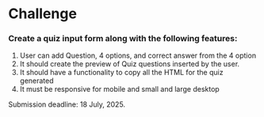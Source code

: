# Challenge
### Create a quiz input form along with the following features:
1. User can add Question, 4 options, and correct answer from the 4 option
2. It should create the preview of Quiz questions inserted by the user.
3. It should have a functionality to copy all the HTML for the quiz generated
4. It must be responsive for mobile and small and large desktop

Submission deadline: 18 July, 2025.